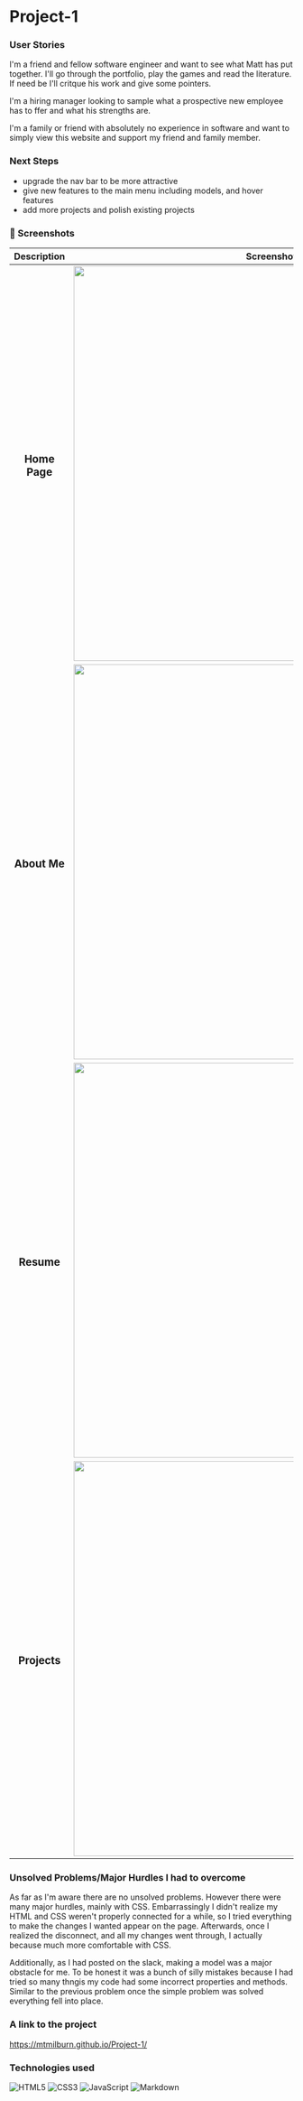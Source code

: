 # Project-1


### User Stories
I'm a friend and fellow software engineer and want to see what Matt has put together. I'll go through the portfolio, play the games and read the literature. If need be I'll critque his work and give some pointers.

I'm a hiring manager looking to sample what a prospective new employee has to ffer and what his strengths are. 

I'm a family or friend with absolutely no experience in software and want to simply view this website and support my friend and family member.

### Next Steps
* upgrade the nav bar to be more attractive
* give new features to the main menu including models, and hover features
* add more projects and polish existing projects

### :camera_flash: Screenshots 

  |   Description | Screenshot | 
  |:-------------:| -----------|
  | <h3>Home Page</h3> | <img src="https://i.imgur.com/HKVHt91.png" width="700"> |
  | <h3>About Me</h3> | <img src="https://i.imgur.com/qLKrq4V.png" width="700"> |
  | <h3>Resume</h3> | <img src="https://i.imgur.com/7St4iCd.png" width="700"> |
  | <h3>Projects</h3> | <img src="https://i.imgur.com/Q2WyiCQ.png" width="700"> |

### Unsolved Problems/Major Hurdles I had to overcome
As far as I'm aware there are no unsolved problems. However there were many major hurdles, mainly with CSS. Embarrassingly I didn't realize my HTML and CSS weren't properly connected for a while, so I tried everything to make the changes I wanted appear on the page. Afterwards, once I realized the disconnect, and all my changes went through, I actually because much more comfortable with CSS.

Additionally, as I had posted on the slack, making a model was a major obstacle for me. To be honest it was a bunch of silly mistakes because I had tried so many thngis my code had some incorrect properties and methods. Similar to the previous problem once the simple problem was solved everything fell into place.

### A link to the project
https://mtmilburn.github.io/Project-1/

### Technologies used
![HTML5](https://img.shields.io/badge/html5-%23E34F26.svg?style=for-the-badge&logo=html5&logoColor=white)
![CSS3](https://img.shields.io/badge/css3-%231572B6.svg?style=for-the-badge&logo=css3&logoColor=white)
![JavaScript](https://img.shields.io/badge/javascript-%23323330.svg?style=for-the-badge&logo=javascript&logoColor=%23F7DF1E)
![Markdown](https://img.shields.io/badge/markdown-%23000000.svg?style=for-the-badge&logo=markdown&logoColor=white)
